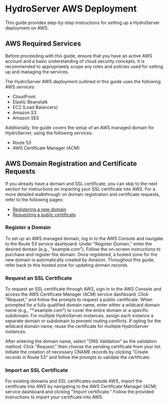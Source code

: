 # HydroServer AWS Deployment

This guide provides step-by-step instructions for setting up a HydroServer deployment on AWS.

## AWS Required Services

Before proceeding with this guide, ensure that you have an active AWS account and a basic understanding of cloud security concepts. It is recommended to appropriately scope any roles and policies used for setting up and managing the services.

The HydroServer AWS deployment outlined in this guide uses the following AWS services:

- CloudFront
- Elastic Beanstalk
- EC2 (Load Balancers)
- Amazon S3
- Amazon SES

Additionally, the guide covers the setup of an AWS managed domain for HydroServer, using the following services:

- Route 53
- AWS Certificate Manager (ACM)

## AWS Domain Registration and Certificate Requests

If you already have a domain and SSL certificate, you can skip to the next section for instructions on importing your SSL certificate into AWS. For a more detailed walkthrough on domain registration and certificate requests, refer to the following pages:

- [Registering a new domain](https://docs.aws.amazon.com/Route53/latest/DeveloperGuide/domain-register.html)
- [Requesting a public certificate](https://docs.aws.amazon.com/acm/latest/userguide/gs-acm-request-public.html)

### Register a Domain

To set up an AWS managed domain, log in to the AWS Console and navigate to the Route 53 service dashboard. Under "Register Domain," enter the desired domain (e.g., "example.com"). Follow the on-screen instructions to purchase and register the domain. Once registered, a hosted zone for the new domain is automatically created by Amazon. Throughout this guide, refer back to this hosted zone for updating domain records.

### Request an SSL Certificate

To request an SSL certificate through AWS, sign in to the AWS Console and access the AWS Certificate Manager (ACM) service dashboard. Click "Request," and follow the prompts to request a public certificate. When prompted for a fully qualified domain name, enter either a wildcard domain name (e.g., "\*.example.com") to cover the entire domain or a specific subdomain. For multiple HydroServer instances, assign each instance a separate domain or subdomain to prevent routing conflicts. If opting for the wildcard domain name, reuse the certificate for multiple HydroServer instances.

After entering the domain name, select "DNS Validation" as the validation method. Click "Request," then choose the pending certificate from your list. Initiate the creation of necessary CNAME records by clicking "Create records in Route 53" and follow the prompts to validate the certificate.

### Import an SSL Certificate

For existing domains and SSL certificates outside AWS, import the certificate into AWS by navigating to the AWS Certificate Manager (ACM) service dashboard and clicking "Import certificate." Follow the provided instructions to import your certificate into AWS.
